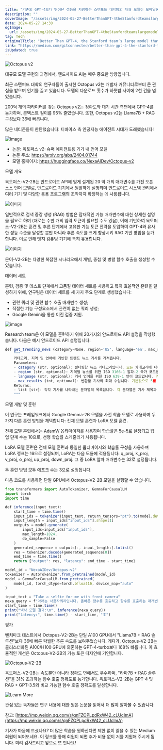 ```yaml
---
title: "기존의 GPT-4보다 뛰어난 성능을 자랑하는 스탠포드 대학팀의 대형 모델이 모바일폰에서도 구동될 수 있다는 점이 인기를 끌며 하룻밤 사이에 2천 회 이상 다운로드되었습니다"
description: ""
coverImage: "/assets/img/2024-05-27-BetterThanGPT-4theStanfordteamslargemodelthatcanberunonmobilephonesbecamepopularwithover2kdownloadsovernight_0.png"
date: 2024-05-27 14:30
ogImage:
  url: /assets/img/2024-05-27-BetterThanGPT-4theStanfordteamslargemodelthatcanberunonmobilephonesbecamepopularwithover2kdownloadsovernight_0.png
tag: Tech
originalTitle: "Better Than GPT-4, the Stanford team’s large model that can be run on mobile phones became popular, with over 2k downloads overnight"
link: "https://medium.com/gitconnected/better-than-gpt-4-the-stanford-teams-large-model-that-can-be-run-on-mobile-phones-became-popular-bc958501ec01"
isUpdated: true
---
```


![Octopus v2](/assets/img/2024-05-27-BetterThanGPT-4theStanfordteamslargemodelthatcanberunonmobilephonesbecamepopularwithover2kdownloadsovernight_0.png)

대규모 모델 구현의 과정에서, 엔드사이드 AI는 매우 중요한 방향입니다.

최근 스탠퍼드 대학의 연구자들이 출시한 Octopus v2는 개발자 커뮤니티로부터 큰 관심을 받으며 인기를 끌고 있습니다. 모델의 다운로드 횟수가 하룻밤 사이에 2천 건을 넘었습니다.

200억 개의 파라미터를 갖는 Octopus v2는 정확도와 대기 시간 측면에서 GPT-4를 능가하며, 콘텍스트 길이를 95% 줄였습니다. 또한, Octopus v2는 Llama7B + RAG 구성보다 36배 빠릅니다.

<!-- cozy-coder - 수평 -->

<ins class="adsbygoogle"
     style="display:block"
     data-ad-client="ca-pub-4877378276818686"
     data-ad-slot="1107185301"
     data-ad-format="auto"
     data-full-width-responsive="true"></ins>

<script>
     (adsbygoogle = window.adsbygoogle || []).push({});
</script>

많은 네티즌들이 한탄했습니다: 디바이스 측 인공지능 에이전트 시대가 도래했습니다!

![image](/assets/img/2024-05-27-BetterThanGPT-4theStanfordteamslargemodelthatcanberunonmobilephonesbecamepopularwithover2kdownloadsovernight_1.png)

- 논문: 옥토퍼스 v2: 슈퍼 에이전트용 기기 내 언어 모델
- 논문 주소: https://arxiv.org/abs/2404.01744
- 모델 홈페이지: https://huggingface.co/NexaAIDev/Octopus-v2

모델 개요

<!-- cozy-coder - 수평 -->

<ins class="adsbygoogle"
     style="display:block"
     data-ad-client="ca-pub-4877378276818686"
     data-ad-slot="1107185301"
     data-ad-format="auto"
     data-full-width-responsive="true"></ins>

<script>
     (adsbygoogle = window.adsbygoogle || []).push({});
</script>

옥토퍼스-V2-2B는 안드로이드 API에 맞게 설계된 20 억 개의 매개변수를 가진 오픈 소스 언어 모델로, 안드로이드 기기에서 원활하게 실행되며 안드로이드 시스템 관리에서 여러 기기 및 다양한 응용 프로그램의 조작까지 확장하는 데 사용됩니다.

![이미지](/assets/img/2024-05-27-BetterThanGPT-4theStanfordteamslargemodelthatcanberunonmobilephonesbecamepopularwithover2kdownloadsovernight_2.png)

일반적으로 검색 증강 생성 (RAG) 방법은 잠재적인 기능 매개변수에 대한 상세한 설명을 필요로 하며 (때로는 수만 개의 입력 토큰이 필요할 수도 있음), 이에 기반하여 옥토퍼스-V2-2B는 훈련 및 추론 단계에서 고유한 기능 토큰 전략을 도입하여 GPT-4와 유사한 성능 수준을 달성할 뿐만 아니라 추론 속도를 크게 향상시켜 RAG 기반 방법을 능가합니다. 이로 인해 엣지 컴퓨팅 기기에 특히 유용합니다.

![이미지](/assets/img/2024-05-27-BetterThanGPT-4theStanfordteamslargemodelthatcanberunonmobilephonesbecamepopularwithover2kdownloadsovernight_3.png)

<!-- cozy-coder - 수평 -->

<ins class="adsbygoogle"
     style="display:block"
     data-ad-client="ca-pub-4877378276818686"
     data-ad-slot="1107185301"
     data-ad-format="auto"
     data-full-width-responsive="true"></ins>

<script>
     (adsbygoogle = window.adsbygoogle || []).push({});
</script>

문어-V2-2B는 다양한 복잡한 시나리오에서 개별, 중첩 및 병렬 함수 호출을 생성할 수 있습니다.

데이터 세트

훈련, 검증 및 테스트 단계에서 고품질 데이터 세트를 사용하고 특히 효율적인 훈련을 달성하기 위해, 연구팀은 데이터 세트를 세 가지 주요 단계로 생성했습니다:

- 관련 쿼리 및 관련 함수 호출 매개변수 생성;
- 적절한 기능 구성요소에서 관련이 없는 쿼리 생성;
- Google Gemini을 통한 이진 검증 지원.

<!-- cozy-coder - 수평 -->

<ins class="adsbygoogle"
     style="display:block"
     data-ad-client="ca-pub-4877378276818686"
     data-ad-slot="1107185301"
     data-ad-format="auto"
     data-full-width-responsive="true"></ins>

<script>
     (adsbygoogle = window.adsbygoogle || []).push({});
</script>

![image](/assets/img/2024-05-27-BetterThanGPT-4theStanfordteamslargemodelthatcanberunonmobilephonesbecamepopularwithover2kdownloadsovernight_4.png)

Research team은 이 모델을 훈련하기 위해 20가지의 안드로이드 API 설명을 작성했습니다. 다음은 예시 안드로이드 API 설명입니다:

```js
def get_trending_news (category=None, region='US', language='en', max_results=5):
    """
    카테고리, 지역 및 언어에 기반한 트렌드 뉴스 기사를 가져옵니다.
    Parameters:
    - category (str, optional): 필터링할 뉴스 카테고리입니다. 모든 카테고리에 대해 기본값으로 None을 사용합니다. 선택적으로 제공할 수 있습니다.
    - region (str, optional): 지역별 뉴스를 위한 ISO 3166-1 알파-2 국가 코드입니다. 기본값으로 'US'를 사용합니다. 선택적으로 제공할 수 있습니다.
    - language (str, optional): 기사 언어를 위한 ISO 639-1 언어 코드입니다. 기본값으로 'en'을 사용합니다. 선택적으로 제공할 수 있습니다.
    - max_results (int, optional): 반환할 기사의 최대 수입니다. 기본값으로 5를 사용합니다. 선택적으로 제공할 수 있습니다.
    Returns:
    - list [str]: 각각 기사를 나타내는 문자열의 목록입니다. 각 문자열은 기사 제목과 URL을 포함합니다.
    """
```

모델 개발 및 훈련

<!-- cozy-coder - 수평 -->

<ins class="adsbygoogle"
     style="display:block"
     data-ad-client="ca-pub-4877378276818686"
     data-ad-slot="1107185301"
     data-ad-format="auto"
     data-full-width-responsive="true"></ins>

<script>
     (adsbygoogle = window.adsbygoogle || []).push({});
</script>

이 연구는 프레임워크에서 Google Gemma-2B 모델을 사전 학습 모델로 사용하며 두 가지 다른 훈련 방법을 채택합니다: 전체 모델 훈련과 LoRA 모델 훈련.

전체 모델 훈련에서는 AdamW 옵티마이저를 사용하며 학습률은 5e-5로 설정되고 웜업 단계 수는 10으로, 선형 학습률 스케줄러가 사용됩니다.

LoRA 모델 훈련은 전체 모델 훈련과 동일한 옵티마이저와 학습률 구성을 사용하며 LoRA 랭크는 16으로 설정되며, LoRA는 다음 모듈에 적용됩니다: q_proj, k_proj, v_proj, o_proj, up_proj, down_proj. 그 중 LoRA 알파 매개변수는 32로 설정됩니다.

두 훈련 방법 모두 에포크 수는 3으로 설정됩니다.

<!-- cozy-coder - 수평 -->

<ins class="adsbygoogle"
     style="display:block"
     data-ad-client="ca-pub-4877378276818686"
     data-ad-slot="1107185301"
     data-ad-format="auto"
     data-full-width-responsive="true"></ins>

<script>
     (adsbygoogle = window.adsbygoogle || []).push({});
</script>

다음 코드를 사용하면 단일 GPU에서 Octopus-V2-2B 모델을 실행할 수 있습니다.

```js
from transformers import AutoTokenizer, GemmaForCausalLM
import torch
import time

def inference(input_text):
    start_time = time.time()
    input_ids = tokenizer(input_text, return_tensors="pt").to(model.device)
    input_length = input_ids["input_ids"].shape[1]
    outputs = model.generate(
        input_ids=input_ids["input_ids"],
        max_length=1024,
        do_sample=False
    )
    generated_sequence = outputs[:, input_length:].tolist()
    res = tokenizer.decode(generated_sequence[0])
    end_time = time.time()
    return {"output": res, "latency": end_time - start_time}

model_id = "NexaAIDev/Octopus-v2"
tokenizer = AutoTokenizer.from_pretrained(model_id)
model = GemmaForCausalLM.from_pretrained(
    model_id, torch_dtype=torch.bfloat16, device_map="auto"
)

input_text = "Take a selfie for me with front camera"
nexa_query = f"아래는 사용자쿼리입니다. 올바른 함수를 호출하고 함수를 호출하는 매개변수를 생성하십시오.\n\n쿼리: {input_text}\n\n응답:"
start_time = time.time()
print("넥사 모델 결과:\n", inference(nexa_query))
print("latency:", time.time() - start_time, "초")
```

평가

벤치마크 테스트에서 Octopus-V2-2B는 단일 A100 GPU에서 "Llama7B + RAG 솔루션"보다 36배 빠른 탁월한 추론 속도를 보여주었습니다. 게다가, Octopus-V2-2B는 클러스터화된 A100/H100 GPU에 의존하는 GPT-4-turbo보다 168% 빠릅니다. 이 효율적인 개선은 Octopus-V2-2B의 기능 토큰 디자인에 기인합니다.

<!-- cozy-coder - 수평 -->

<ins class="adsbygoogle"
     style="display:block"
     data-ad-client="ca-pub-4877378276818686"
     data-ad-slot="1107185301"
     data-ad-format="auto"
     data-full-width-responsive="true"></ins>

<script>
     (adsbygoogle = window.adsbygoogle || []).push({});
</script>

![Octopus-V2-2B](/assets/img/2024-05-27-BetterThanGPT-4theStanfordteamslargemodelthatcanberunonmobilephonesbecamepopularwithover2kdownloadsovernight_5.png)

옥토퍼스-V2-2B는 속도뿐만 아니라 정확도 면에서도 우수하며, "라마7B + RAG 솔루션"을 31% 초과하는 함수 호출 정확도로 능가합니다. 옥토퍼스-V2-2B는 GPT-4 및 RAG + GPT-3.5와 비교 가능한 함수 호출 정확도를 달성합니다.

![Learn More](/assets/img/2024-05-27-BetterThanGPT-4theStanfordteamslargemodelthatcanberunonmobilephonesbecamepopularwithover2kdownloadsovernight_6.png)

관심 있는 독자들은 연구 내용에 대한 원본 논문을 읽어서 더 많이 알아볼 수 있습니다.

<!-- cozy-coder - 수평 -->

<ins class="adsbygoogle"
     style="display:block"
     data-ad-client="ca-pub-4877378276818686"
     data-ad-slot="1107185301"
     data-ad-format="auto"
     data-full-width-responsive="true"></ins>

<script>
     (adsbygoogle = window.adsbygoogle || []).push({});
</script>

참고: [https://mp.weixin.qq.com/s/qnFZOPLpdRxW42_cLUcImA](https://mp.weixin.qq.com/s/qnFZOPLpdRxW42_cLUcImA)

기사가 마음에 드셨나요? 더 많은 학습을 원하신다면 제한 없이 읽을 수 있는 Medium 회원이 되어보세요. 이 링크를 통해 회원이 되면 추가 비용 없이 저를 지원해 주시게 됩니다. 미리 감사드리고 앞으로 또 만나요!
